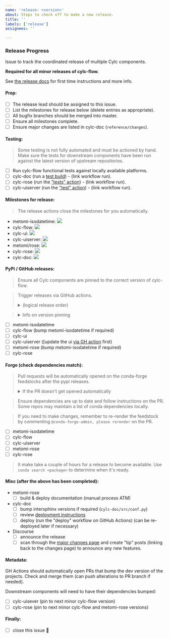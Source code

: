 ```yaml
---
name: 'release: <version>'
about: Steps to check off to make a new release.
title: ''
labels: ['release']
assignees: ''

---
```


### Release Progress

Issue to track the coordinated release of multiple Cylc components.

**Required for all minor releases of cylc-flow.**

See [the release docs](https://github.com/cylc/cylc-admin/blob/master/docs/howto/create-a-release.md) for first time instructions and more info.

#### Prep:

* [ ] The release lead should be assigned to this issue.
* [ ] List the milestones for release below (delete entries as appropriate).
* [ ] All bugfix branches should be merged into master.
* [ ] Ensure all milestones complete.
* [ ] Ensure major changes are listed in cylc-doc (`reference/changes`).

#### Testing:

> Some testing is not fully automated and must be actioned by hand. Make sure
> the tests for downstream components have been run against the latest
> version of upstream repositories.

* [ ] Run cylc-flow functional tests against locally available platforms.
* [ ] cylc-doc (run a [test build](https://github.com/cylc/cylc-doc/actions/workflows/test.yml)) - (link workflow run).
* [ ] cylc-rose (run the ["tests" action](https://github.com/cylc/cylc-rose/actions/workflows/tests.yml)) - (link workflow run).
* [ ] cylc-uiserver (run the ["test" action](https://github.com/cylc/cylc-uiserver/actions/workflows/test.yml)) - (link workflow run).

#### Milestones for release:

> The release actions close the milestones for you automatically.

<!--
    Replace `<number>` with the milestone for each package to release.
    Delete lines as appropriate.
    (you can get the milestone number from the milestone URL)
-->

- metomi-isodatetime: [![](
  https://img.shields.io/github/milestones/issues-open/metomi/isodatetime/<number>)](
  https://github.com/metomi/isodatetime/milestone/<number>)
- cylc-flow: [![](
  https://img.shields.io/github/milestones/issues-open/cylc/cylc-flow/<number>)](
  https://github.com/cylc/cylc-flow/milestone/<number>)
- cylc-ui: [![](
  https://img.shields.io/github/milestones/issues-open/cylc/cylc-ui/<number>)](
  https://github.com/cylc/cylc-ui/milestone/<number>)
- cylc-uiserver: [![](
  https://img.shields.io/github/milestones/issues-open/cylc/cylc-uiserver/<number>)](
  https://github.com/cylc/cylc-uiserver/milestone/<number>)
- metomi/rose: [![](
  https://img.shields.io/github/milestones/issues-open/metomi/rose/<number>)](
  https://github.com/metomi/rose/milestone/<number>)
- cylc-rose: [![](
  https://img.shields.io/github/milestones/issues-open/cylc/cylc-rose/<number>)](
  https://github.com/cylc/cylc-rose/milestone/<number>)
- cylc-doc: [![](
  https://img.shields.io/github/milestones/issues-open/cylc/cylc-doc/<number>)](
  https://github.com/cylc/cylc-doc/milestone/<number>)

#### PyPi / GitHub releases:

> Ensure all Cylc components are pinned to the correct version of cylc-flow.

> Trigger releases via GitHub actions.
>
> <details>
>   <summary>(logical release order)</summary>
> <pre>R1 = """
>    metomi_isodatetime => cylc_flow & metomi_rose => cylc_rose
>    cylc_flow & cylc_ui => cylc_uis
> """</pre>
> </details>

> <details>
>   <summary>Info on version pinning</summary>
>   <br />
>   Cylc plugins (i.e. cylc-rose and cylc-uiserver) are "pinned" to the minor version
>   of cylc-flow. E.G. if the cylc-flow version is 8.1.2 the plugins should be pinned to 8.1.
>   <br /><br />
>   <a href="https://github.com/cylc/cylc-admin/issues/130">More Information</a>
> </details>

* [ ] metomi-isodatetime
* [ ] cylc-flow (bump metomi-isodatetime if required)
* [ ] cylc-ui
* [ ] cylc-uiserver ([update the ui [via GH action](https://github.com/cylc/cylc-uiserver/actions/workflows/update_ui.yml) first)
* [ ] metomi-rose (bump metomi-isodatetime if required)
* [ ] cylc-rose

#### Forge (check dependencies match):

> Pull requests will be automatically opened on the conda-forge feedstocks
> after the pypi releases.
>
> <details>
>   <summary>If the PR doesn't get opened automatically</summary>
>   <br />Open a new issue on the feedstock repository, select the
>   "bot command" issue type and set the title to
>   `@conda-forge-admin, please update version`.
> </details>

> Ensure dependencies are up to date and follow instructions on the PR. Some
> repos may maintain a list of conda dependencies locally.

> If you need to make changes, remember to re-render the feedstock
> by commenting `@conda-forge-admin, please rerender` on the PR.

* [ ] metomi-isodatetime
* [ ] cylc-flow
* [ ] cylc-uiserver
* [ ] metomi-rose
* [ ] cylc-rose

> It make take a couple of hours for a release to become available.
> Use `conda search <package>` to determine when it's ready.

#### Misc (after the above has been completed):

* metomi-rose
  * [ ] build & deploy documentation (manual process ATM)
* cylc-doc
  * [ ] bump intersphinx versions if required (`cylc-doc/src/conf.py`)
  * [ ] review [deployment instructions](https://github.com/cylc/cylc-doc#deploying)
  * [ ] deploy (run the "deploy" workflow on GitHub Actions) (can be re-deployed later if necessary)
* Discourse
  * [ ] announce the release
  * [ ] scan through the [major changes page](https://cylc.github.io/cylc-doc/stable/html/reference/changes.html)
    and create "tip" posts (linking back to the changes page) to announce any new features.

#### Metadata:

GH Actions should automatically open PRs that bump the dev version of the
projects. Check and merge them (can push alterations to PR branch if needed).

Downstream components will need to have their dependencies bumped:

* [ ] cylc-uisever (pin to next minor cylc-flow version)
* [ ] cylc-rose (pin to next minor cylc-flow and metomi-rose versions)

#### Finally:

* [ ] close this issue :rocket:
